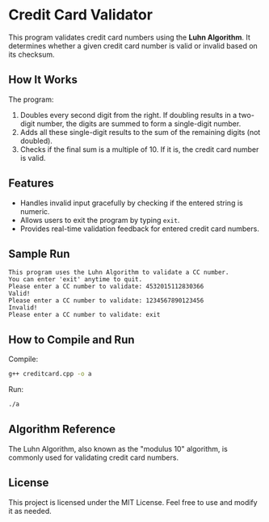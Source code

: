 # Credit Card Validator

This program validates credit card numbers using the **Luhn Algorithm**. It determines whether a given credit card number is valid or invalid based on its checksum.

## How It Works
The program:
1. Doubles every second digit from the right. If doubling results in a two-digit number, the digits are summed to form a single-digit number.
2. Adds all these single-digit results to the sum of the remaining digits (not doubled).
3. Checks if the final sum is a multiple of 10. If it is, the credit card number is valid.

## Features
- Handles invalid input gracefully by checking if the entered string is numeric.
- Allows users to exit the program by typing `exit`.
- Provides real-time validation feedback for entered credit card numbers.

## Sample Run
```plaintext
This program uses the Luhn Algorithm to validate a CC number.
You can enter 'exit' anytime to quit.
Please enter a CC number to validate: 4532015112830366
Valid!
Please enter a CC number to validate: 1234567890123456
Invalid!
Please enter a CC number to validate: exit
```
## How to Compile and Run
Compile:
```bash
g++ creditcard.cpp -o a
```
Run: 
```bash
./a
```
## Algorithm Reference
The Luhn Algorithm, also known as the "modulus 10" algorithm, is commonly used for validating credit card numbers.
## License
This project is licensed under the MIT License. Feel free to use and modify it as needed.
